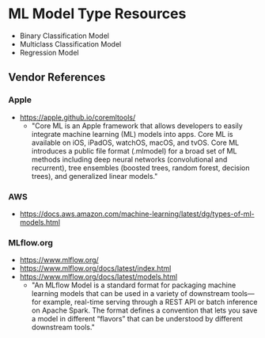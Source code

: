 
# ML Model Type Resources

- Binary Classification Model
- Multiclass Classification Model
- Regression Model


## Vendor References
### Apple
- https://apple.github.io/coremltools/
  + "Core ML is an Apple framework that allows developers to easily integrate machine learning (ML) models into apps. Core ML is available on iOS, iPadOS, watchOS, macOS, and tvOS. Core ML introduces a public file format (.mlmodel) for a broad set of ML methods including deep neural networks (convolutional and recurrent), tree ensembles (boosted trees, random forest, decision trees), and generalized linear models."


### AWS
- https://docs.aws.amazon.com/machine-learning/latest/dg/types-of-ml-models.html


### MLflow.org
- https://www.mlflow.org/
- https://www.mlflow.org/docs/latest/index.html
- https://www.mlflow.org/docs/latest/models.html
  + "An MLflow Model is a standard format for packaging machine learning models that can be used in a variety of downstream tools—for example, real-time serving through a REST API or batch inference on Apache Spark. The format defines a convention that lets you save a model in different “flavors” that can be understood by different downstream tools."


